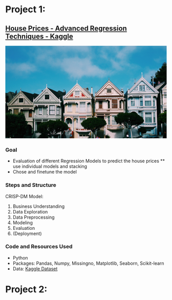 
# Project 1:
## [House Prices - Advanced Regression Techniques - Kaggle](https://www.deepl.com/translator#de/en/ich%20habe%20mich%20an%20dem%20Modell%20orientiert)

![](/images/kyle-mills-9AfzTdwrSbc-unsplash.jpg)

### Goal
* Evaluation of different Regression Models to predict the house prices 
** use individual models and stacking
* Chose and finetune the model

### Steps and Structure
CRISP-DM Model:
1. Business Understanding
2. Data Exploration
3. Data Preprocessing
4. Modeling 
5. Evaluation
6. (Deployment)

### Code and Resources Used
* Python
* Packages: Pandas, Numpy, Missingno, Matplotlib, Seaborn, Scikit-learn
* Data: [Kaggle Dataset](https://www.kaggle.com/competitions/house-prices-advanced-regression-techniques/data)


# Project 2:
